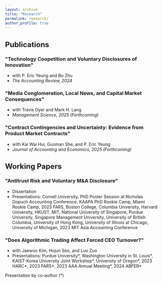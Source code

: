 ```yaml
---
layout: archive
title: "Research"
permalink: research/
author_profile: true
---
```


<h1 style="font-size: 24px;">Publications</h1>

### <a style="text-decoration:none" href="https://doi.org/10.2308/TAR-2022-0544">"Technology Coopetition and Voluntary Disclosures of Innovation"</a> 
  * with P. Eric Yeung and Bo Zhu
  * <em>The Accounting Review, 2024</em>

### <a style="text-decoration:none" href="https://papers.ssrn.com/sol3/papers.cfm?abstract_id=4055618">"Media Conglomeration, Local News, and Capital Market Consequences"</a> 
  * with Travis Dyer and Mark H. Lang
  * <em>Management Science, 2025 (Forthcoming)</em>

### <a style="text-decoration:none" href="https://doi.org/10.1016/j.jacceco.2024.101743">"Contract Contingencies and Uncertainty: Evidence from Product Market Contracts"</a> 
  * with Kai Wai Hui, Guoman She, and P. Eric Yeung
  * <em>Journal of Accounting and Economics, 2025 (Forthcoming)</em>

<h1 style="font-size: 24px;">Working Papers</h1>

### <a style="text-decoration:none" href="https://papers.ssrn.com/sol3/papers.cfm?abstract_id=4381331">"Antitrust Risk and Voluntary M&A Disclosure"</a> 
  * Dissertation
  * Presentations: Cornell University, PhD Poster Session at Nicholas Dopuch Accounting Conference, KAAPA PhD Rookie Camp, Miami Rookie Camp, 2023 FARS, Boston College, Columbia University, Harvard University, HKUST, MIT, National University of Singapore, Purdue University, Singapore Management University, University of British Columbia, University of Hong Kong, University of Illinois at Chicago, University of Michigan, 2023 MIT Asia Accounting Conference

### <a style="text-decoration:none" href="https://papers.ssrn.com/sol3/papers.cfm?abstract_id=4202175">"Does Algorithmic Trading Affect Forced CEO Turnover?"</a> 
  * with Jaewoo Kim, Hojun Seo, and Luo Zuo 
  * Presentations: Purdue University\*, Washington University in St. Louis\*, KAIST-Korea University Joint Workshop\*, University of Oregon\*, 2023 HARC\*, 2023 FARS\*, 2023 AAA Annual Meeting\*, 2024 ABFER\*

Presentation by co-author (*)
